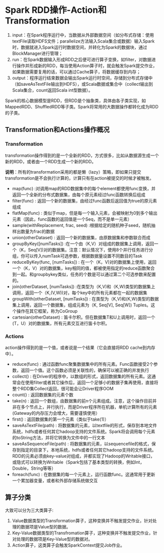 # Spark RDD操作-Action和Transformation



1. input：在Spark程序运行中，当数据从外部数据空间（如分布式存储：使用textFile读取HDFS文件；parallelize方法输入Scala集合或数据）输入Spark时，数据就进入Spark运行时数据空间，并转化为Spark的数据块，通过BlockManager进行管理；
2. run：在Spark数据输入形成RDD之后便可进行算子变换，如filter，对数据进行操作并形成新的RDD，每当使用Action算子时，就会触发Spark提交作业，如果数据需要复用的话，可以通过Cache算子，将数据缓存到内存；
3. output：程序运行结束数据会输出Spark运行时空间，存储到分布式存储中（如saveAsTextFile输出到HDFS），或Scala数据或集合中（collect输出到Scala集合，count返回Scala int型数据）。


Spark的核心数据模型是RDD，但RDD是个抽象类，具体由各子类实现，如MappedRDD、ShuffledRDD等子类。Spark将常用的大数据操作都转化成为RDD的子类。

## Transformation和Actions操作概况

### Transformation

transformation操作得到的是一个全新的RDD，方式很多，比如从数据源生成一个新的RDD，或者由一个RDD生成一个新的RDD。

**说明**：所有的transformation采用的都是懒（lazy）策略，即如果只提交transformation是不会执行计算的，计算只有在action被提交的时候才被触发。

- map(func) :对调用map的RDD数据集中的每个element都使用func变换，并返回一个全新的分布式数据集，由每个原元素经过func函数转换后组成
- filter(func) : 返回一个新的数据集，由经过func函数后返回值为true的原元素组成
- flatMap(func) : 类似于map，但是每一个输入元素，会被映射为0到多个输出元素（因此，func函数的返回值是一个Seq，而不是单一元素）
- sample(withReplacement, frac, seed) :根据给定的随机种子seed，随机抽样出数量为frac的数据
- union(otherDataset) : 返回一个新的数据集，由原数据集和参数联合而成
- groupByKey([numTasks]) :在一个由（K,V）对组成的数据集上调用，返回一个（K，Seq[V])对的数据集。注意：默认情况下，使用8个并行任务进行分组，你可以传入numTask可选参数，根据数据量设置不同数目的Task
- reduceByKey(func, [numTasks]) : 在一个（K，V)对的数据集上使用，返回一个（K，V）对的数据集，key相同的值，都被使用指定的reduce函数聚合到一起。和groupbykey类似，任务的个数是可以通过第二个可选参数来配置的。
- join(otherDataset, [numTasks]) :在类型为（K,V)和（K,W)类型的数据集上调用，返回一个（K,(V,W))对，每个key中的所有元素都在一起的数据集
- groupWith(otherDataset, [numTasks]) : 在类型为（K,V)和(K,W)类型的数据集上调用，返回一个数据集，组成元素为（K, Seq[V], Seq[W]) Tuples。这个操作在其它框架，称为CoGroup
- cartesian(otherDataset) : 笛卡尔积。但在数据集T和U上调用时，返回一个(T，U）对的数据集，所有元素交互进行笛卡尔积。


### Actions

action操作得到的是一个值，或者说是一个结果（它会直接将RDD cache到内存中）。

- reduce(func) : 通过函数func聚集数据集中的所有元素。Func函数接受2个参数，返回一个值。这个函数必须是关联性的，确保可以被正确的并发执行
- collect() : 在Driver的程序中，以数组的形式，返回数据集的所有元素。这通常会在使用filter或者其它操作后，返回一个足够小的数据子集再使用，直接将整个RDD集Collect返回，很可能会让Driver程序OOM
- count() : 返回数据集的元素个数
- take(n) : 返回一个数组，由数据集的前n个元素组成。注意，这个操作目前并非在多个节点上，并行执行，而是Driver程序所在机器，单机计算所有的元素(Gateway的内存压力会增大，需要谨慎使用）
- first() : 返回数据集的第一个元素（类似于take(1)）
- saveAsTextFile(path) : 将数据集的元素，以textfile的形式，保存到本地文件系统，hdfs或者任何其它hadoop支持的文件系统。Spark将会调用每个元素的toString方法，并将它转换为文件中的一行文本
- saveAsSequenceFile(path) : 将数据集的元素，以sequencefile的格式，保存到指定的目录下，本地系统，hdfs或者任何其它hadoop支持的文件系统。RDD的元素必须由key-value对组成，并都实现了Hadoop的Writable接口，或隐式可以转换为Writable（Spark包括了基本类型的转换，例如Int，Double，String等等）
- foreach(func) : 在数据集的每一个元素上，运行函数func。这通常用于更新一个累加器变量，或者和外部存储系统做交互


## 算子分类


大致可以分为三大类算子:

1. Value数据类型的Transformation算子，这种变换并不触发提交作业，针对处理的数据项是Value型的数据。
2. Key-Value数据类型的Transfromation算子，这种变换并不触发提交作业，针对处理的数据项是Key-Value型的数据对。
3. Action算子，这类算子会触发SparkContext提交Job作业。



